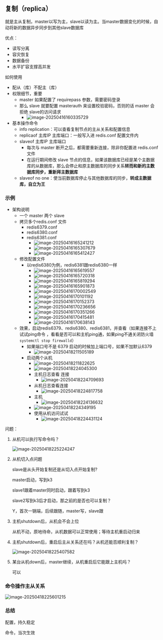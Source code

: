 ## 复制（replica）

就是主从复制，master以写为主，slave以读为主。当master数据变化的时候，自动将新的数据异步同步到其他slave数据库

优点：

* 读写分离
* 容灾恢复
* 数据备份
* 水平扩容支撑高并发

如何使用

* 配从（库）不配主（库）
* 权限细节，重要
  * master 如果配置了 requirepass 参数，需要密码登录
  * 那么 slave 就要配置 masterauth 来设置校验密码，否则的话 master 会拒绝 slave的访问请求
    * ![image-20250416160335729](/redisImages/image-20250416160335729.png)
* 基本操作命令
  * info replication：可以查看复制节点的主从关系和配置信息
  * replicaof 主库IP 主库端口：一般写入进 redis.conf 配置文件内
  * slaveof 主库IP 主库端口
    * 每次与 master 断开之后，都需要重新连接，除非你配置进 redis.conf 文件
    * 在运行期间修改 slave 节点的信息，如果该数据库已经是某个主数据库的从数据库，那么会停止和原主数据库的同步关系**转而和新的主数据库同步，重新拜主数据库**
  * slaveof no one：使当前数据库停止与其他数据库的同步，**转成主数据库，自立为王**

### 示例

* 架构说明
  * 一个 master 两个 slave
  * 拷贝多个redis.conf 文件
    * redis6379.conf
    * redis6380.conf
    * redis6381.conf
      * ![image-20250416165241212](/redisImages/image-20250416165241212.png)
      * ![image-20250416165307679](/redisImages/image-20250416165307679.png)
      * ![image-20250416165412427](/redisImages/image-20250416165412427.png)
  * 修改配置文件
    * 以redis6380为例，redis6381跟redis6380一样
      * ![image-20250416165619557](/redisImages/image-20250416165619557.png)
      * ![image-20250416165720318](/redisImages/image-20250416165720318.png)
      * ![image-20250416165819294](/redisImages/image-20250416165819294.png)
      * ![image-20250416165901873](/redisImages/image-20250416165901873.png)
      * ![image-20250416170002549](/redisImages/image-20250416170002549.png)
      * ![image-20250416170101192](/redisImages/image-20250416170101192.png)
      * ![image-20250416170152373](/redisImages/image-20250416170152373.png)
      * ![image-20250416170236656](/redisImages/image-20250416170236656.png)
      * ![image-20250416170351266](/redisImages/image-20250416170351266.png)
      * ![image-20250416170415481](/redisImages/image-20250416170415481.png)
      * ![image-20250416170638143](/redisImages/image-20250416170638143.png)
  * 效果，启动redis6379、redis6380、redis6381，并查看（如果连接不上试试ping命令 ，看看是否可以和主机ping通，如果ping不通关闭防火墙`systemctl stop firewalld`）
    * 如果端口号不是 6379 启动的时候加上端口号，如果不加默认6379
      * ![image-20250418211505189](/redisImages/image-20250418211505189.png)
    * 启动两个从机
      * ![image-20250418211822625](/redisImages/image-20250418211822625.png)
      * ![image-20250418224045300](/redisImages/image-20250418224045300.png)
      * 主机日志查看 连接
        * ![image-20250418224709693](/redisImages/image-20250418224709693.png)
      * 从机日志查看连接
        * ![image-20250418224817758](/redisImages/image-20250418224817758.png)
      * 主机
        * ![image-20250418224136632](/redisImages/image-20250418224136632.png)
      * ![image-20250418224349195](/redisImages/image-20250418224349195.png)
      * 使用从机访问试试
        * ![image-20250418224431124](/redisImages/image-20250418224431124.png)

问题：

1. 从机可以执行写命令吗？

   ![image-20250418225224247](/redisImages/image-20250418225224247.png)

2. 从机切入点问题

   slave是从头开始复制还是从切入点开始复制?

    master启动，写到k3

    slave1跟着master同时启动，跟着写到k3

    slave2写到k3后才启动，那之前的是否也可以复制？

     Y，首次一锅端，后续跟随，master写，slave跟

3. 主机shutdown后，从机会不会上位

   从机不动，原地待命，从机数据可以正常使用；等待主机重启动归来

4. 主机shutdown后，重启后主从关系还在吗？从机还能否顺利复制？

   ![image-20250418225407582](/redisImages/image-20250418225407582.png)

5. 某台从机down后，master继续，从机重启后它能跟上主机吗？

   可以

### 命令操作主从关系

![image-20250418225601215](/redisImages/image-20250418225601215.png)

### 总结

配置，持久稳定

命令，当次生效













